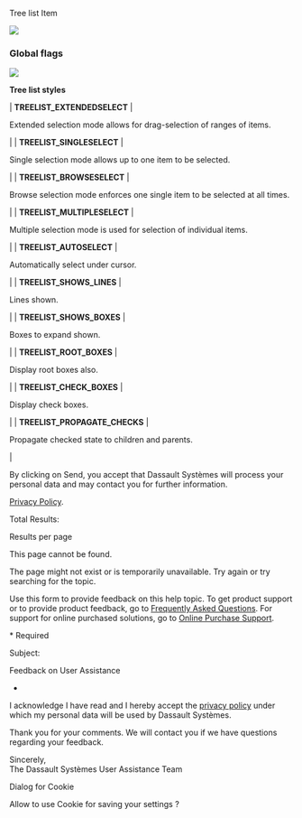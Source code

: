 Tree list Item

![](https://help.3ds.com/2023/English/DSSIMULIA_Established/SIMACAERefImages/gui-fxtreeitem.png)

### Global flags

![](https://help.3ds.com/2023/English/DSSIMULIA_Established/IconsReference/butix_top_wline.png)

**Tree list styles**

| **TREELIST_EXTENDEDSELECT** |

Extended selection mode allows for drag-selection of ranges of items.

|
| **TREELIST_SINGLESELECT** |

Single selection mode allows up to one item to be selected.

|
| **TREELIST_BROWSESELECT** |

Browse selection mode enforces one single item to be selected at all times.

|
| **TREELIST_MULTIPLESELECT** |

Multiple selection mode is used for selection of individual items.

|
| **TREELIST_AUTOSELECT** |

Automatically select under cursor.

|
| **TREELIST_SHOWS_LINES** |

Lines shown.

|
| **TREELIST_SHOWS_BOXES** |

Boxes to expand shown.

|
| **TREELIST_ROOT_BOXES** |

Display root boxes also.

|
| **TREELIST_CHECK_BOXES** |

Display check boxes.

|
| **TREELIST_PROPAGATE_CHECKS** |

Propagate checked state to children and parents.

|

By clicking on Send, you accept that Dassault Systèmes will process your personal data and may contact you for further information.

[Privacy Policy](https://www.3ds.com/privacy-policy).

Total Results:

Results per page

This page cannot be found.

The page might not exist or is temporarily unavailable. Try again or try searching for the topic.

Use this form to provide feedback on this help topic. To get product support or to provide product feedback, go to [Frequently Asked Questions](https://3ds.one/PO). For support for online purchased solutions, go to [Online Purchase Support](https://3ds.one/Q8).

\* Required

Subject:

Feedback on User Assistance

-

I acknowledge I have read and I hereby accept the [privacy policy](https://www.3ds.com/privacy-policy) under which my personal data will be used by Dassault Systèmes.

Thank you for your comments. We will contact you if we have questions regarding your feedback.

Sincerely,  
The Dassault Systèmes User Assistance Team

Dialog for Cookie

Allow to use Cookie for saving your settings ?
